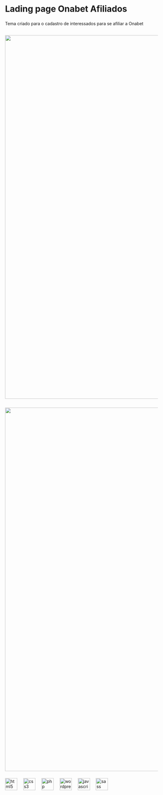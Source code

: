 <h1 align="left">Lading page Onabet Afiliados</h1>

###

<p align="left">Tema criado para o cadastro de interessados para se afiliar a Onabet</p>

###

<h2 align="left"></h2>

###

<p align="left"></p>

###

<div align="center">
  <img height="1200" src="http://hugodev.com.br/portfolios/Onabet-Desktop.png"  /> 
</div>

###

<h2 align="left"></h2>

###

<div align="center">
  <img height="1200" src="http://hugodev.com.br/portfolios/Onabet-Mobile.png"  />
</div>

###

<div align="left">
  <img src="https://cdn.jsdelivr.net/gh/devicons/devicon/icons/html5/html5-original.svg" height="40" alt="html5 logo"  />
  <img width="12" />
  <img src="https://cdn.jsdelivr.net/gh/devicons/devicon/icons/css3/css3-original.svg" height="40" alt="css3 logo"  />
  <img width="12" />
  <img src="https://cdn.jsdelivr.net/gh/devicons/devicon/icons/php/php-original.svg" height="40" alt="php logo"  />
  <img width="12" />
  <img src="https://cdn.jsdelivr.net/gh/devicons/devicon/icons/wordpress/wordpress-original.svg" height="40" alt="wordpress logo"  />
  <img width="12" />
  <img src="https://cdn.jsdelivr.net/gh/devicons/devicon/icons/javascript/javascript-original.svg" height="40" alt="javascript logo"  />
  <img width="12" />
  <img src="https://cdn.jsdelivr.net/gh/devicons/devicon/icons/sass/sass-original.svg" height="40" alt="sass logo"  />
</div>

###
